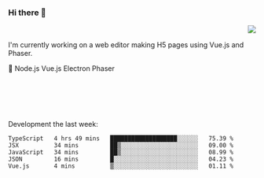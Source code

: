 ### Hi there 👋

<img align="right" src="https://github-readme-stats.vercel.app/api?username=jasonpanggo"/>

<br>
<p align="left">
I'm currently working on a web editor making H5 pages using Vue.js and Phaser.
</p>
<p align="left">
📖 Node.js Vue.js Electron Phaser
</p>
<br>
<br>
<br>
<br>

Development the last week:
<!--START_SECTION:waka-->
```text
TypeScript   4 hrs 49 mins   ███████████████████░░░░░░   75.39 % 
JSX          34 mins         ██▒░░░░░░░░░░░░░░░░░░░░░░   09.00 % 
JavaScript   34 mins         ██▒░░░░░░░░░░░░░░░░░░░░░░   08.99 % 
JSON         16 mins         █░░░░░░░░░░░░░░░░░░░░░░░░   04.23 % 
Vue.js       4 mins          ▒░░░░░░░░░░░░░░░░░░░░░░░░   01.11 % 
```
<!--END_SECTION:waka-->

<!--
**JASONPANGGO/jasonpanggo** is a ✨ _special_ ✨ repository because its `README.md` (this file) appears on your GitHub profile.

Here are some ideas to get you started:

- 🔭 I’m currently working on ...
- 🌱 I’m currently learning ...
- 👯 I’m looking to collaborate on ...
- 🤔 I’m looking for help with ...
- 💬 Ask me about ...
- 📫 How to reach me: ...
- 😄 Pronouns: ...
- ⚡ Fun fact: ...
-->
